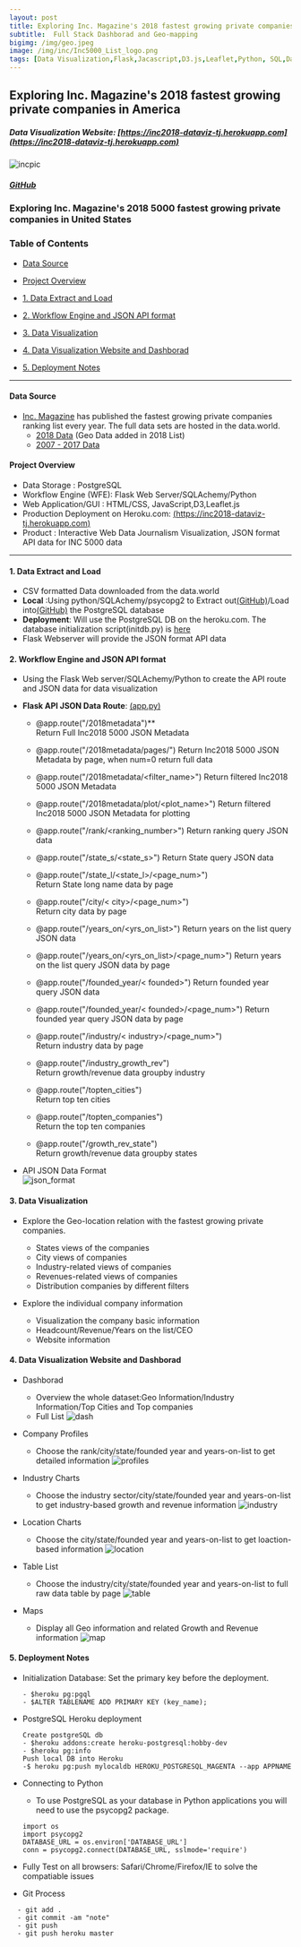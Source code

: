 ```yaml
---
layout: post
title: Exploring Inc. Magazine's 2018 fastest growing private companies in America 
subtitle:  Full Stack Dashborad and Geo-mapping
bigimg: /img/geo.jpeg
image: /img/inc/Inc5000_List_logo.png
tags: [Data Visualization,Flask,Jacascript,D3.js,Leaflet,Python, SQL,Data Journalism]
---
```


##   Exploring Inc. Magazine's 2018 fastest growing private companies in America  
   
#####  Data Visualization Website: [https://inc2018-dataviz-tj.herokuapp.com](https://inc2018-dataviz-tj.herokuapp.com)
![incpic](/img/inc/inc.png)
   
##### [GitHub](https://github.com/Pyligent/Inc5000_Data_Viz_Project)

### Exploring Inc. Magazine's 2018 5000 fastest growing private companies in United States

### Table of Contents
+ [Data Source](#Data-Source)
+ [Project Overview](#Project-Overview)   

+ [1. Data Extract and Load](#1-Data-Extract-and-Load)
+ [2. Workflow Engine and JSON API format](#2-Workflow-Engine-and-JSON-API-format)
+ [3. Data Visualization](#3-Data-Visualization)
+ [4. Data Visualization Website and Dashborad](#4-Data-Visualization-Website-and-Dashborad)
+ [5. Deployment Notes](#5-Deployment-Notes)

<hr>



#### Data Source

- [Inc. Magazine](https://www.inc.com) has published the fastest growing private companies ranking list every year. The full data sets are hosted in the data.world.     
  - [2018 Data](https://data.world/aurielle/inc-5000-2018) (Geo Data added in 2018 List)
  - [2007 - 2017 Data](https://data.world/aurielle/inc-5000-10-years)   
  
#### Project Overview
- Data Storage : PostgreSQL   
- Workflow Engine (WFE): Flask Web Server/SQLAchemy/Python   
- Web Application/GUI : HTML/CSS, JavaScript,D3,Leaflet.js   
- Production Deployment on Heroku.com: [(https://inc2018-dataviz-tj.herokuapp.com)](https://inc2018-dataviz-tj.herokuapp.com)
- Product : Interactive Web Data Journalism Visualization, JSON format API data for INC 5000 data      

<hr>


#### 1. Data Extract and Load
- CSV formatted Data downloaded from the data.world
- **Local** :Using python/SQLAchemy/psycopg2 to Extract out[(GitHub)](https://nbviewer.jupyter.org/github/Pyligent/Inc5000_Data_Viz_Project/blob/master/Data_Extract.ipynb)/Load into[(GitHub)](https://nbviewer.jupyter.org/github/Pyligent/Inc5000_Data_Viz_Project/blob/master/Data_Load.ipynb) the PostgreSQL database
- **Deployment**: Will use the PostgreSQL DB on the heroku.com. The database initialization script(initdb.py) is [here](https://github.com/Pyligent/Inc5000_Data_Viz_Project/blob/master/initdb.py)
- Flask Webserver will provide the JSON format API data

#### 2. Workflow Engine and JSON API format
- Using the Flask Web server/SQLAchemy/Python  to create the API route and JSON data for data visualization
- **Flask API JSON Data Route**: [(app.py)](https://github.com/Pyligent/Inc5000_Data_Viz_Project/blob/master/app.py)
  - @app.route("/2018metadata")**   
    Return Full Inc2018 5000 JSON Metadata   
  
  - @app.route("/2018metadata/pages/<num>")
    Return Inc2018 5000 JSON Metadata by page, when num=0 return full data
  
   - @app.route("/2018metadata/<filter_name>")
    Return filtered Inc2018 5000 JSON Metadata
    
   - @app.route("/2018metadata/plot/<plot_name>") 
    Return filtered Inc2018 5000 JSON Metadata for plotting
  
  - @app.route("/rank/<ranking_number>")
    Return ranking query JSON data   
    
  - @app.route("/state_s/<state_s>")
    Return State query JSON data   
    
  - @app.route("/state_l/<state_l>/<page_num>")   
    Return State long name data by page
  
  - @app.route("/city/< city>/<page_num>")   
    Return city data by page
    
  - @app.route("/years_on/<yrs_on_list>")
    Return years on the list query JSON data
    
  - @app.route("/years_on/<yrs_on_list>/<page_num>")
    Return years on the list query JSON data  by page  
  
    
  - @app.route("/founded_year/< founded>")
    Return founded year query JSON data
    
    
  - @app.route("/founded_year/< founded>/<page_num>")
    Return founded year query JSON data by page
  
    
  - @app.route("/industry/< industry>/<page_num>")   
    Return industry data by page

  
  - @app.route("/industry_growth_rev")   
    Return growth/revenue data groupby industry
    
  - @app.route("/topten_cities")   
    Return top ten cities
    
  - @app.route("/topten_companies")   
    Return the top ten companies
    
  - @app.route("/growth_rev_state")   
    Return growth/revenue data groupby states
    
   

 - API JSON Data Format   
   ![json_format](/img/inc/api_json_format.png)   
  
    
  
#### 3. Data Visualization 
 - Explore the Geo-location relation with the fastest growing private companies.
   - States views of the companies
   - City views of companies
   - Industry-related views of companies
   - Revenues-related views of companies
   - Distribution companies by different filters
 
 - Explore the individual company information
   - Visualization the company basic information
   - Headcount/Revenue/Years on the list/CEO
   - Website information
   
#### 4. Data Visualization Website and Dashborad
- Dashborad
  - Overview the whole dataset:Geo Information/Industry Information/Top Cities and Top companies
  - Full List
  ![dash](/img/inc/dash.png)
     
- Company Profiles
  - Choose the rank/city/state/founded year and years-on-list to get detailed information
  ![profiles](/img/inc/profiles.png)
     
- Industry Charts
  - Choose the industry sector/city/state/founded year and years-on-list to get industry-based growth and revenue information
  ![industry](/img/inc/industry.png)
  
- Location Charts
  - Choose the city/state/founded year and years-on-list to get loaction-based information
  ![location](/img/inc/location.png)
     
- Table List
  - Choose the industry/city/state/founded year and years-on-list to full raw data table by page
  ![table](/img/inc/table.png)
  
- Maps
  - Display all Geo information and related Growth and Revenue information
  ![map](/img/inc/map.png)

 #### 5. Deployment Notes
 - Initialization Database: Set the primary key before the deployment.
   ```
   - $heroku pg:pgql
   - $ALTER TABLENAME ADD PRIMARY KEY (key_name);
   
   ```
    
 - PostgreSQL Heroku deployment
   ```
   Create postgreSQL db
   - $heroku addons:create heroku-postgresql:hobby-dev
   - $heroku pg:info
   Push local DB into Heroku
   -$ heroku pg:push mylocaldb HEROKU_POSTGRESQL_MAGENTA --app APPNAME
   ```
    
 - Connecting to Python
   - To use PostgreSQL as your database in Python applications you will need to use the psycopg2 package.
   ```
   import os
   import psycopg2
   DATABASE_URL = os.environ['DATABASE_URL']
   conn = psycopg2.connect(DATABASE_URL, sslmode='require')
   ```
 
 
 - Fully Test on all browsers: Safari/Chrome/Firefox/IE to solve the compatiable issues
 
 - Git Process
 ```
   - git add .
   - git commit -am "note"
   - git push
   - git push heroku master
  ```
  
  
